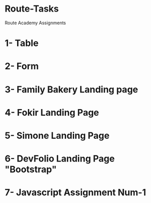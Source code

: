 # Route-Tasks

Route Academy Assignments

# 1- Table

# 2- Form

# 3- Family Bakery Landing page

# 4- Fokir Landing Page

# 5- Simone Landing Page

# 6- DevFolio Landing Page "Bootstrap"

# 7- Javascript Assignment Num-1
